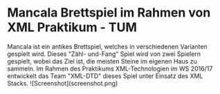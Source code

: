 <h1> Mancala Brettspiel im Rahmen von XML Praktikum - TUM </h1>
Mancala ist ein antikes Brettspiel, welches in verschiedenen Varianten gespielt wird. Dieses "Zähl- und-Fang" Spiel wird von zwei Spielern gespielt, wobei das Ziel ist, die meisten Steine im eigenen Haus zu sammeln. Im Rahmen des Praktikums XML-Technologien im WS 2016/17 entwickelt das Team "XML-DTD" dieses Spiel unter Einsatz des XML Stacks.
![Screenshot](screenshot.png)
